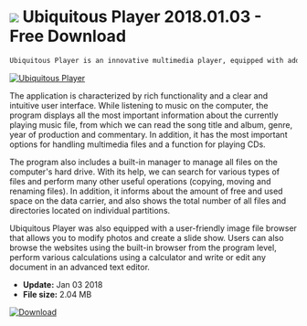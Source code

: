 # ![](https://cdn.softexe.net/static/icon/5/ubiquitous-player-10712.png) Ubiquitous Player 2018.01.03 - Free Download

```sh
Ubiquitous Player is an innovative multimedia player, equipped with additional tools useful for performing many other activities on your computer.
```
[![Ubiquitous Player](https:https://tse2.mm.bing.net/th?id=OIP.kUpkSnNzYAv3E92705ihKAHaEQ&pid=Api)](https://softexe.net/win/multimedia/audio-video-players/ubiquitous-player:pRgpb.html)

The application is characterized by rich functionality and a clear and intuitive user interface. While listening to music on the computer, the program displays all the most important information about the currently playing music file, from which we can read the song title and album, genre, year of production and commentary. In addition, it has the most important options for handling multimedia files and a function for playing CDs.
 
 The program also includes a built-in manager to manage all files on the computer's hard drive. With its help, we can search for various types of files and perform many other useful operations (copying, moving and renaming files). In addition, it informs about the amount of free and used space on the data carrier, and also shows the total number of all files and directories located on individual partitions.
 
 Ubiquitous Player was also equipped with a user-friendly image file browser that allows you to modify photos and create a slide show. Users can also browse the websites using the built-in browser from the program level, perform various calculations using a calculator and write or edit any document in an advanced text editor.


- **Update:** Jan 03 2018
- **File size:** 2.04 MB

[![Download](https://cdn.softexe.net/static/img/download.png)](https://softexe.net/win/multimedia/audio-video-players/ubiquitous-player:pRgpb.html)

